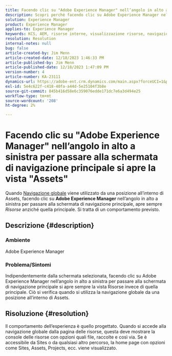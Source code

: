 ```yaml
---
title: Facendo clic su "Adobe Experience Manager" nell’angolo in alto a sinistra per passare alla schermata di navigazione principale si apre la vista "Assets"
description: Scopri perché facendo clic su Adobe Experience Manager nell’angolo in alto a sinistra si apre la vista Risorse invece di quella principale.
solution: Experience Manager
product: Experience Manager
applies-to: Experience Manager
keywords: KCS, AEM, risorse interne, visualizzazione risorse, navigazione globale
resolution: Resolution
internal-notes: null
bug: false
article-created-by: Jim Menn
article-created-date: 12/18/2023 1:46:33 PM
article-published-by: Jim Menn
article-published-date: 12/18/2023 1:47:09 PM
version-number: 4
article-number: KA-23111
dynamics-url: https://adobe-ent.crm.dynamics.com/main.aspx?forceUCI=1&pagetype=entityrecord&etn=knowledgearticle&id=4d765ed5-ab9d-ee11-be37-6045bd006268
exl-id: 5e4c622f-c418-40fa-a44d-5e25104f3b8e
source-git-commit: 845b416d58e6c359076edde171dc7e6a3d494e25
workflow-type: tm+mt
source-wordcount: '208'
ht-degree: 2%

---
```


# Facendo clic su &quot;Adobe Experience Manager&quot; nell’angolo in alto a sinistra per passare alla schermata di navigazione principale si apre la vista &quot;Assets&quot;


Quando [Navigazione globale](https://experienceleague.adobe.com/docs/experience-manager-cloud-service/content/sites/authoring/getting-started/basic-handling.html?lang=en#global-navigation) viene utilizzato da una posizione all’interno di Assets, facendo clic su <b>Adobe Experience Manager</b> nell’angolo in alto a sinistra per passare alla schermata di navigazione principale, apre sempre *Risorse* anziché quella principale. Si tratta di un comportamento previsto.

## Descrizione {#description}


### Ambiente

Adobe Experience Manager

### Problema/Sintomi

Indipendentemente dalla schermata selezionata, facendo clic su Adobe Experience Manager nell’angolo in alto a sinistra per passare alla schermata di navigazione principale si apre sempre la vista Risorse invece di quella principale. Ciò si verifica quando si utilizza la navigazione globale da una posizione all’interno di Assets.


## Risoluzione {#resolution}


Il comportamento dell’esperienza è quello progettato. Quando si accede alla navigazione globale dalla pagina delle risorse, questa deve mostrare la console delle risorse con opzioni quali file, raccolte e così via. Se è accessibile da Sites o da qualsiasi altro percorso, la home page con opzioni come Sites, Assets, Projects, ecc. viene visualizzato.
